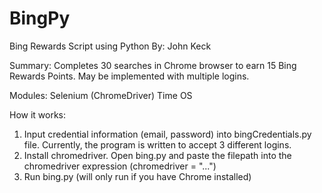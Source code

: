 # BingPy
Bing Rewards Script using Python
By: John Keck

Summary:
Completes 30 searches in Chrome browser to earn 15 Bing Rewards Points.  May be implemented with multiple logins.

Modules:
Selenium (ChromeDriver)
Time
OS

How it works:
1. Input credential information (email, password) into bingCredentials.py file.  Currently, the program is written to accept 3 different logins.
2. Install chromedriver.  Open bing.py and paste the filepath into the chromedriver expression (chromedriver = "...")
3. Run bing.py (will only run if you have Chrome installed)
